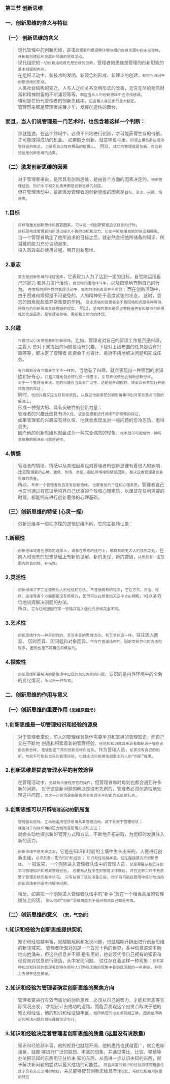 ### 第三节 创新思维
### 一、创新思维的含义与特征
### （一） 创新思维的含义
>   现代管理中的创新思维，是指`管理者积极探索环境与组织自身发展中的未知领域`，`开拓和创建组织发展新局面的思维活动`。           
现代组织的`一切创新活动首先是思维的创新`，管理者的思维是管理的创新职能的`基本前提和内容`。           
在组织活动中，新技术的发明、新观念的形成、新理论的创建，`都应当归因于创新思维的形成`。           
人类社会结构的变迁，人与人之间关系文明形式的改善，无穷无尽的物质财富和精神财富的不断涌现等等，`都应当从人的创新思维中去寻找根源`。           
特别是在历代管理者的创新思维中，`包含着人类进步的重大秘密`。           
管理历来都是管理者施展才华、发挥创造性的舞台。           

### 而且，当人们说管理是一门艺术时，也包含着这样一个判断：
>   那就是说，在这个领域中，必须不断地进行创新，才可能获得生存的价值，才可能取得成功的机会。
如果缺乏创新，就意味着平庸，`即使去模仿那些成功管理者的做法`，`也是把自己放在赝品的位置上`。
所以，`成功的管理就是创新，而创新恰恰是创新思维的结果`。

### （二）激发创新思维的因素
>   对于管理者来说，是否具有创新思维，是由各个方面的因素决定的，`他的管理经验、知识水平和文化素养都是创新思维的前提`，        
但在管理活动中，最能激发管理者的创新思维的因素是`目标、意志、兴趣、情感等`。

### 1.目标
>   `目标是激发创新思维的首要因素`，`可以说一切创新都是追求目标的行动`，               
`目标是构成管理者创新活动经久不衰的动机和动力，它能不断地激发他的创造和探索`。               
当一个管理者确定了他所追求的目标之后，就必然会把他所储备的知识、所潜藏的能力充分调动起来，       
投入高效率的使用过程，展开创新思维。               

### 2.意志
>   `意志是创新思维的保证因素`，它表现为人为了达到一定的目标，自觉地运用自己的智力
和体力进行活动，`自觉地同困难作斗争`，以及自觉地节制自己的行为。
`在常规的程序性的管理活动中，意志的作用表现并不明显；`
而在创新活动中，由于困难和障碍是不可避免的，人的精神处于高度紧张的状态，
这时，意志的因素就起着异常重要的作用。
`意志坚强的管理者会不畏困难和克服各种障碍，把自己的创新思维变成管理的现实。`
所以，`坚强的意志是保证管理者拥有和维持创新思维的优良品质，是管理者顽强、果断和自制力的体现。`

### 3.兴趣
>   `兴趣可以引发管理者的创新思维`。比如，管理者对自己的管理工作是否感兴趣，主管人
员对下属提出的问题是否有兴趣，下级对上级布置的任务是否有兴趣等等，都决定了管理者
能否会千方百计、百折不挠地解决问题和完成任务。

>   `有兴趣和没有兴趣是完全不一样的`，当他有了兴趣，就会表现出一种强烈的求知欲和好奇心，`并且兴趣也就会转化成一种意志`，`引导和促使他去调动创新思维`。       
`对于一个管理者来说，他的兴趣应当具有广泛性，这是他开阔视野、博采众长并实行开放式管理的保证`；       
同时，`他的兴趣又应当具有收敛性`，`以保证他能够把创新思维集中到对某些重点问题的解决上`，       
形成一种强大的、具有突破性的创新力量；       
管理者的兴趣还应具有`持久性`，`这是管理者进行持续不断探索的保证`，       
如果管理者的兴趣没有持久性，他就会表现出对一些问题的忽冷忽热、患得患失。       
因而他的创新思维也就会成为一种完全偶然的现象，`根本就不可能成为一种可资依靠的解决新问题的途径`。       

### 4.情感
>   管理者的情绪、情感以及其他因素也对管理者的创新思维有着很大的影响，比如`管理者的心境、激情、热情、自信、胆怯等情绪和情感因素`，`都决定着管理者创新思维的质量`。           
所以，`考察一个管理者能否具有创新思维`，`也要看他的个性和心理素质`。管理者自己也应当通过有意识地培养自己优良的个性和心理素质，以保证在任何需要的时候，都能拥有进行创新思维的心理基础。       

### （三）创新思维的特征 (心灵一探)
>   创新思维与一般程序性的逻辑思维不同，它的主要特征是：
### 1.新颖性
>   `创新思维或者在思路的选择上`，`或者在思考的技巧上`，`都具有前无古人的独到之处`，在
前人和现有的思想基础上有新的见解、新的发现、新的突破，`从而具有一定范围内的首创性、开拓性`。

### 2.灵活性
>   `创新思维并不完全遵循别人的经验和方法`，`不遵循现有的程序`，`它在方式、方法、程序、途径等各个方面都是没有框框的`，`因而可以在想象的天空中自由翱翔`，可以多方位地试探解决问题的办法。        
所以，`它与任何因固守某一思路并陷入僵化的思维完全不同`。        

### 3.艺术性
>   `创新思维作为一种开创性的、灵活多变的思维活动`，`和艺术创造一样`，往往因人而异、
因时而异、因问题和对象而异，`不存在普遍适用的、固定而规范化的方法和程序`，`因而也是不可模仿和模拟的`。

### 4.探索性
>   `创新思维所要解决的是管理中出现的前无先例的问题`，认识的是内外环境中的全新的变化情况，`所以是一种探索`。

### 二、创新思维的作用与意义
### （一）创新思维的重要作用 `(思维原图形)`
### 1.创新思维是一切管理知识和经验的源泉
>   对于管理者来说，前人的管理经验是他需要学习和掌握的管理知识，而自己又在不断地
创造和积累着新的管理经验。`经验和知识就其来源看都是源于管理者的创新思维`，`是被固定下来的创新思维的结果`。作为管理人员，`如果没有自己的创新，他就不可能有自己的管理经验`，`也就永远只能模仿和重复别人的“创新”成果`。

### 2.创新思维是提高管理水平的有效途径
>   在管理活动中，`无疑有大量程序性的操作`，但管理者每时每刻也都会遇到许多新的问题。
对于这些新问题的解决是没有先例的，管理者必须创造性地处理这些问题，`而这一点恰恰是衡量管理者管理水平和能力高低的标志`。

### 3.创新思维可以开辟`管理活动的`新局面
>   `管理者自觉地、主动地运用程序思维从事管理活动，就不会安于管理现状`；         
`就会对于内外环境的压力而改变管理方式和方法`；         
就会主动地探求新的管理方式和方法，不断地开拓进取，为组织的发展注入新的活力。         

>   `创新思维不是无源之水`，它是在知识和经验的土壤中生长出来的，人要进行创新思维，`必须具备一定的知识和经验`；
`知识和经验越丰富，往往越能够进行创新思维`。
一般说来，一个刚刚进入管理者队伍中的管理人员，`总是需要从基层开始学习管理知识和积累管理经验`，
`总要先从程序性的管理工作做起`，`并在这种工作中熟悉整个管理系统的基本状况`。
`只有在做了这些准备之后`，`他才有可能在管理中成功地运用创新思维去创造性地解决问题`。

>   相反，如果把一个刚刚进人管理者队伍中的“新手”放在一个相当高层的管理岗位上的话，
`那么他的“创新”思维可能对于组织和他自己都是灾难`。

### （二）创新思维的意义　`（志，气交织）`
### 1.知识和经验为创新思维提供契机
>   知识和经验越丰富，就越能观察和发现问题，也就越能开辟出进行创新思维的新领域来。
管理者所面对的是一个五光十色的世界，各种信息源源不断地向他涌来，但这些信息并不都
是有用的，他必须凭借自己拥有的知识和经验来对信息进行筛选，从中发现问题。
往往存在着这样一种现象：`具有某种知识和经验的管理者能够在那些人们熟视无睹的现象中看到其深藏的一些奥秘`，`并努力去揭开这些奥秘`。

### 2.知识和经验为管理者确定创新思维的聚焦方向
>   管理者要进行有效而成功的创新思维，必须从自己的智力、才能和素质等实际情况出发，
才能设计出成功的道路。而能否发现这个出发点取决于他的知识和经验，他的知识和经验越丰富，`他所确定的出发点就越正确`，`因而他所确定的解决问题的目标就越切实可行`。

### 3.知识和经验决定着管理者创新思维的质量 (这里没有说数量)
>   知识和经验越丰富，他的视野也就越开阔，他的思路也就越宽广，就会思如涌泉，就能
够进行广泛的联想、丰富的想象，并通过类比、比较、移植等办法把已知的东西用于分析未
知的东西，从而进一步认识未知的东西，赋予解决新问题的尝试以最大成功的可能性。
`而且丰富的知识和经验将使管理者总处于具有先见之明的地位`，并总能够使其创新思维具有`理论化、系统化和相对完善的特征`
